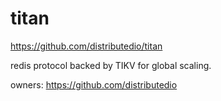 # titan

https://github.com/distributedio/titan

redis protocol backed by TIKV for global scaling.

owners: https://github.com/distributedio